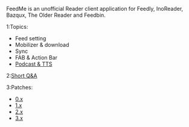 FeedMe is an unofficial Reader client application for Feedly, InoReader, Bazqux, The Older Reader and Feedbin.

1:Topics:

- Feed setting
- Mobilizer & download
- Sync
- FAB & Action Bar
- <a href="https://github.com/seazon/FeedMe/blob/master/1.5%20Podcast%20%26%20TTS.md">Podcast & TTS</a>

2:<a href="https://github.com/seazon/FeedMe/blob/master/2.0%20Short%20Q%26A.md">Short Q&A</a>

3:Patches:

- <a href="https://github.com/seazon/FeedMe/blob/master/3.1%20Patches%200.x.md">0.x</a>
- <a href="https://github.com/seazon/FeedMe/blob/master/3.2%20Patches%201.x.md">1.x</a>
- <a href="https://github.com/seazon/FeedMe/blob/master/3.3%20Patches%202.x.md">2.x</a>
- <a href="https://github.com/seazon/FeedMe/blob/master/3.4%20Patches%203.x.md">3.x</a>
